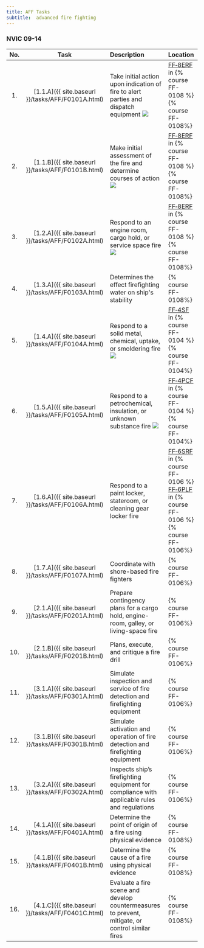 ```yaml
---
title: AFF Tasks
subtitle:  advanced fire fighting
---
```




### NVIC 09-14

| No.   | Task | Description | Location |
|:-----:|:----:|:------------|:-------|
| 1. | [1.1.A]({{ site.baseurl }}/tasks/AFF/F0101A.html) | Take initial action upon indication of fire to alert parties and dispatch equipment ![]({{site.baseurl}}/assets/images/new.jpg)  | [FF‑8ERF](FF-8ERF) in {% course FF-0108 %} <br/>{% course FF-0108%}|
| 2. | [1.1.B]({{ site.baseurl }}/tasks/AFF/F0101B.html) | Make initial assessment of the fire and determine courses of action ![]({{site.baseurl}}/assets/images/new.jpg)  | [FF‑8ERF](FF-8ERF) in {% course FF-0108 %} <br/>{% course FF-0108%}|
| 3. | [1.2.A]({{ site.baseurl }}/tasks/AFF/F0102A.html) | Respond to an engine room, cargo hold, or service space fire ![]({{site.baseurl}}/assets/images/new.jpg)  | [FF‑8ERF](FF-8ERF) in {% course FF-0108 %} <br/>{% course FF-0108%}|
| 4. | [1.3.A]({{ site.baseurl }}/tasks/AFF/F0103A.html) | Determines the effect firefighting water on ship's stability | {% course FF-0108%}|
| 5. | [1.4.A]({{ site.baseurl }}/tasks/AFF/F0104A.html) | Respond to a solid metal, chemical, uptake, or smoldering fire ![]({{site.baseurl}}/assets/images/new.jpg)  | [FF‑4SF](FF-4SF) in {% course FF-0104 %} <br/>{% course FF-0104%}|
| 6. | [1.5.A]({{ site.baseurl }}/tasks/AFF/F0105A.html) | Respond to a petrochemical, insulation, or unknown substance fire ![]({{site.baseurl}}/assets/images/new.jpg)  | [FF‑4PCF](FF-4PCF) in {% course FF-0104 %} <br/>{% course FF-0104%}|
| 7. | [1.6.A]({{ site.baseurl }}/tasks/AFF/F0106A.html) | Respond to a paint locker, stateroom, or cleaning gear locker fire | [FF‑6SRF](FF-6SRF) in {% course FF-0106 %} <br/>[FF‑6PLF](FF-6PLF) in {% course FF-0106 %} <br/>{% course FF-0106%}|
| 8. | [1.7.A]({{ site.baseurl }}/tasks/AFF/F0107A.html) | Coordinate with shore-based fire fighters | {% course FF-0106%}|
| 9. | [2.1.A]({{ site.baseurl }}/tasks/AFF/F0201A.html) | Prepare contingency plans for a cargo hold, engine-room, galley, or living-space fire | {% course FF-0106%}|
| 10. | [2.1.B]({{ site.baseurl }}/tasks/AFF/F0201B.html) | Plans, execute, and critique a fire drill | {% course FF-0106%}|
| 11. | [3.1.A]({{ site.baseurl }}/tasks/AFF/F0301A.html) | Simulate inspection and service of fire detection and firefighting equipment | {% course FF-0106%}|
| 12. | [3.1.B]({{ site.baseurl }}/tasks/AFF/F0301B.html) | Simulate activation and operation of fire detection and firefighting equipment | {% course FF-0106%}|
| 13. | [3.2.A]({{ site.baseurl }}/tasks/AFF/F0302A.html) | Inspects ship’s firefighting equipment for compliance with applicable rules and regulations | {% course FF-0106%}|
| 14. | [4.1.A]({{ site.baseurl }}/tasks/AFF/F0401A.html) | Determine the point of origin of a fire using physical evidence | {% course FF-0108%}|
| 15. | [4.1.B]({{ site.baseurl }}/tasks/AFF/F0401B.html) | Determine the cause of a fire using physical evidence | {% course FF-0108%}|
| 16. | [4.1.C]({{ site.baseurl }}/tasks/AFF/F0401C.html) | Evaluate a fire scene and develop countermeasures to prevent, mitigate, or control similar fires | {% course FF-0108%}|
